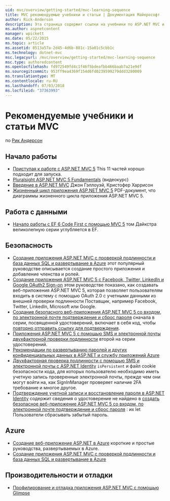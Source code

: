 ```yaml
---
uid: mvc/overview/getting-started/mvc-learning-sequence
title: MVC рекомендуемые учебники и статьи | Документация Майкрософт
author: Rick-Anderson
description: Эта страница содержит ссылки на учебники по ASP.NET MVC и предлагаемые последовательность, которая будет выполнять их.
ms.author: aspnetcontent
manager: wpickett
ms.date: 05/22/2015
ms.topic: article
ms.assetid: 8513a57a-2d45-4d6b-881c-15a01c5cbb1c
ms.technology: dotnet-mvc
msc.legacyurl: /mvc/overview/getting-started/mvc-learning-sequence
msc.type: authoredcontent
ms.openlocfilehash: fd972549fd4c1f46f5bdeafbb466baab7a21e9df
ms.sourcegitcommit: 953ff9ea4369f154d6fd0239599279ddd3280009
ms.translationtype: MT
ms.contentlocale: ru-RU
ms.lasthandoff: 07/03/2018
ms.locfileid: "37363993"
---
```

<a name="mvc-recommended-tutorials-and-articles"></a>Рекомендуемые учебники и статьи MVC
====================
по [Рик Андерсон](https://github.com/Rick-Anderson)

<a id="pwd"></a>
## <a name="getting-started"></a>Начало работы

- [Приступая к работе с ASP.NET MVC 5](introduction/getting-started.md) This 11 частей хорошо подходит для запуска.
- [Pluralsight ASP.NET MVC 5 Fundamentals](https://pluralsight.com/training/Player?author=scott-allen&amp;name=aspdotnet-mvc5-fundamentals-m1-introduction&amp;mode=live&amp;clip=0&amp;course=aspdotnet-mvc5-fundamentals) (видеокурс)
- [Введение в ASP.NET MVC](https://www.microsoftvirtualacademy.com/training-courses/introduction-to-asp-net-mvc) Джон Гэллоуэй, Кристофер Харрисон
- [Жизненный цикл приложения ASP.NET MVC 5](lifecycle-of-an-aspnet-mvc-5-application.md) PDF-документ, что диаграммы жизненного цикла приложения ASP.NET MVC 5.

<a id="con"></a>
## <a name="working-with-data"></a>Работа с данными

- [Начало работы с EF 6 Code First с помощью MVC 5](getting-started-with-ef-using-mvc/creating-an-entity-framework-data-model-for-an-asp-net-mvc-application.md) том Дайкстра великолепную серии углубляется в EF.

<a id="wj"></a>
## <a name="security"></a>Безопасность

- [Создание приложения ASP.NET MVC с проверкой подлинности и база данных SQL и развертывание в Azure](https://azure.microsoft.com/documentation/articles/web-sites-dotnet-deploy-aspnet-mvc-app-membership-oauth-sql-database/) этот популярный руководстве описывается создание простого приложения и добавление членства и ролей.
- [Создание приложения ASP.NET MVC 5 с Facebook, Twitter, LinkedIn и Google OAuth2 Sign-on](../security/create-an-aspnet-mvc-5-app-with-facebook-and-google-oauth2-and-openid-sign-on.md) этом руководстве показано, как создавать веб-приложения ASP.NET MVC 5, которая позволяет пользователям входить в систему с помощью OAuth 2.0 с учетными данными из внешней проверки подлинности Поставщик, например Facebook, Twitter, LinkedIn, Microsoft или Google.
- [Создание безопасного веб-приложения ASP.NET MVC 5 со входом, по электронной почте подтверждение и сброс пароля](../security/create-an-aspnet-mvc-5-web-app-with-email-confirmation-and-password-reset.md) сначала в серии, посвященной удостоверений, включает в себя код, чтобы [повторно отправить ссылку для подтверждения](../security/create-an-aspnet-mvc-5-web-app-with-email-confirmation-and-password-reset.md#rsend).
- [Приложения ASP.NET MVC 5 с помощью SMS и электронной почты двухфакторной проверки подлинности](../security/aspnet-mvc-5-app-with-sms-and-email-two-factor-authentication.md) второй на серии удостоверений.
- [Рекомендации по развертыванию паролей и других конфиденциальных данных в ASP.NET и службу приложений Azure](../../../identity/overview/features-api/best-practices-for-deploying-passwords-and-other-sensitive-data-to-aspnet-and-azure.md)
- [Двухфакторная проверка подлинности с помощью SMS и электронной почты с ASP.NET Identity](../../../identity/overview/features-api/two-factor-authentication-using-sms-and-email-with-aspnet-identity.md) `isPersistent` и файл cookie безопасности кода, для которых пользователю необходимо иметь учетную запись проверенные электронной почты, прежде чем они могут войти на, как SignInManager проверяет наличие 2FA требование и многое другое.
- [Подтверждение учетной записи и восстановление пароля в ASP.NET Identity](../../../identity/overview/features-api/account-confirmation-and-password-recovery-with-aspnet-identity.md) содержит сведения о удостоверение не найдено в [создать безопасное веб-приложение ASP.NET MVC 5 со входом, по электронной почте подтверждение и сброс пароля](../security/create-an-aspnet-mvc-5-web-app-with-email-confirmation-and-password-reset.md) : их let Пользователи сбрасывать забытый пароль.

<a id="da"></a>
## <a name="azure"></a>Azure

- [Создание веб-приложение ASP.NET в Azure](https://azure.microsoft.com/documentation/articles/web-sites-dotnet-get-started/) короткие и простые руководства, развертываемых в Azure.
- [Создание приложения ASP.NET MVC с проверкой подлинности и база данных SQL и развертывание в Azure](https://azure.microsoft.com/documentation/articles/web-sites-dotnet-deploy-aspnet-mvc-app-membership-oauth-sql-database/)

<a id="perf"></a>
## <a name="performance-and-debugging"></a>Производительности и отладки

- [Профилирование и отладка приложения ASP.NET MVC с помощью Glimpse](../performance/profile-and-debug-your-aspnet-mvc-app-with-glimpse.md)
